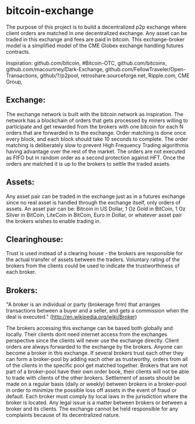 bitcoin-exchange
================
The purpose of this project is to build a decentralized p2p exchange where client orders 
are matched in one decentralized exchange. Any asset can be traded in this exchange and fees are paid in bitcoin.
This exchange-broker model is a simplified model of the CME Globex exchange handling futures contracts.

Inspiration: github.com/bitcoin, #Bitcoin-OTC, github.com/bitcoinx, github.com/macourtney/Dark-Exchange, github.com/FellowTraveler/Open-Transactions, github/?/p2pool, 
retroshare.sourceforge.net, Ripple.com, CME Group, 


## Exchange:
The exchange network is built with the bitcoin network as inspiration. 
The network has a blockchain of orders that gets processed by miners willing to participate and get rewarded 
from the brokers with one bitcoin for each N orders that are forwarded in to the exchange. 
Order matching is done once every block, and each block should take 10 seconds to complete. 
The order matching is deliberately slow to prevent High Frequency Trading algorithmis having 
advantage over the rest of the market. The orders are not executed as FIFO but in random order as a second protection 
against HFT. Once the orders are matched it is up to the brokers to settle the traded assets.


## Assets:
Any asset pair can be traded in the exchange just as in a futures exchange since no real asset 
is handled through the exchange itself, only orders of assets. An asset pair can be: Bitcoin in US Dollar, 
1 Oz Gold in BitCoin, 1 Oz Silver in BitCoin, LiteCoin in BitCoin, Euro in Dollar, 
or whatever asset pair the brokers wishes to enable trading in.


## Clearinghouse:
Trust is used instead of a clearing house - the brokers are responsible for the actual transfer of 
assets between the traders. 
Voluntary rating of the brokers from the clients could be used to indicate the trustworthiness of each broker.


## Brokers:
"A broker is an individual or party (brokerage firm) that arranges transactions between a buyer and a seller, 
and gets a commission when the deal is executed." (http://en.wikipedia.org/wiki/Broker)

The brokers accessing this exchange can be based both globally and locally. Their clients dont need internet access 
from the exchanges perspective since the clients will never use the exchange directly. 
Client orders are always forwarded to the exchange by the brokers. 
Anyone can become a broker in this exchange.
If several brokers trust each other they can form a broker-pool by adding each other as trustworthy, orders from
all of the clients in the specific pool get matched together.
Brokers that are not part of a broker-pool have their own order book, their clients will not be able to 
trade with clients of the other brokers.
Settlement of assets should be made on a regular basis (daily or weekly) between brokers in a broker-pool in order to minimize the possible loss off assets in
the event of fraud or default.
Each broker must comply by local laws in the jurisdiction where the broker is located. 
Any legal issue is a matter between brokers or between a broker and its clients.
The exchange cannot be held responsible for any complaints because of its decentralized nature.
